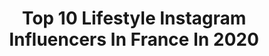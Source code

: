 ---
title: Top 10 Lifestyle Instagram Influencers In France In 2020
description: >-
  Find top lifestyle Instagram influencers in France in 2020. Most popular hashtags: #giveaway #lookdujour #partenariat #london.
platform: Instagram
profiles:
  - username: "kassandra_smnt"
    fullname: >-
      Kassandra Simonnet
    location: "France"
    followers: 2413
    engagement: 2497
    commentsToLikes: 0.142723
    id: ck6u08jdfe83n0j71ffn9otw5
    verified: false
    hashtags: "#equave, #londres, #selfie, #venise"
  - username: "littlejustreview"
    fullname: >-
      JUSTINE | LITTLEJUSTREVIEW
    location: "France"
    followers: 11278
    engagement: 1746
    commentsToLikes: 0.149110
    id: ck5pwuzztoqo20i11lr2ikrt9
    verified: false
    hashtags: "#originsfrance, #alwaysfabulous, #outfitinspo, #yesiamchallenge"
  - username: "alexfashionbreak"
    fullname: >-
      Alex ❤️
    location: "France"
    followers: 8469
    engagement: 1418
    commentsToLikes: 0.266400
    id: ck5cjsdgqvejo0i119a6mls3o
    verified: false
    hashtags: ""
  - username: "sausau__"
    fullname: >-
      Sausau
    location: "France"
    followers: 17694
    engagement: 1365
    commentsToLikes: 0.257143
    id: ck5zkxelukcal0i14arveg083
    verified: false
    hashtags: "#fashionweek, #foodporn, #travellover, #foodlover"
  - username: "adele_tsy"
    fullname: >-
      Adele 🌴
    location: "France"
    followers: 55249
    engagement: 1054
    commentsToLikes: 0.051717
    id: ck13604yb43nf0i19jlcwxc3o
    verified: false
    hashtags: "#maisjailaflemme, #iphone11pro, #zara, #gauffre"
  - username: "jodielapetitefrenchie"
    fullname: >-
      𝑱𝒐𝒅𝒊𝒆 𝒍𝒂 𝒑𝒆𝒕𝒊𝒕𝒆 𝒇𝒓𝒆𝒏𝒄𝒉𝒊𝒆
    location: "France"
    followers: 439363
    engagement: 1052
    commentsToLikes: 0.159711
    id: ck0tt93px1ok80i1985juiutd
    verified: false
    hashtags: "#thebradery, #madeinfrance, #lepetitcartel, #walkwithminelli"
  - username: "frenchstyle.agi"
    fullname: >-
      a g a 🕊
    location: "France"
    followers: 16922
    engagement: 1052
    commentsToLikes: 0.098000
    id: ck5hjjrn7gr5m0i111cl5jhoo
    verified: false
    hashtags: "#silkblouse, #linenshorts, #matchapancakes, #simpleretro"
  - username: "maggie_mccormack"
    fullname: >-
      Maggie McCormack
    location: "France"
    followers: 19327
    engagement: 936
    commentsToLikes: 0.095431
    id: ck5zrcyrtwcon0i148romcrse
    verified: false
    hashtags: "#tulip, #modeaparis, #slipdress, #stylecollective"
  - username: "alexandra__panagiotarou"
    fullname: >-
      Αλεξάνδρα Παναγιώταρου
    location: "France"
    followers: 245318
    engagement: 786
    commentsToLikes: 0.477478
    id: ck5zl0awnkhuw0i14oikiiafk
    verified: false
    hashtags: "#doglife, #myathens, #happymoments, #mypuppy"
  - username: "nicolasstajic"
    fullname: >-
      NICOLAS STAJIC
    location: "France"
    followers: 76930
    engagement: 761
    commentsToLikes: 0.091461
    id: ck14i3gnydgbm0i19lsdg36op
    verified: false
    hashtags: "#partenariat, #myhelsinki, #allianztravel, #opentothenewshades"
---